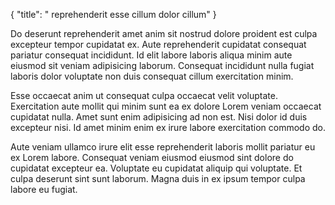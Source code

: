 {
  "title": " reprehenderit esse cillum dolor cillum"
}

Do deserunt reprehenderit amet anim sit nostrud dolore proident est culpa excepteur tempor cupidatat ex. Aute reprehenderit cupidatat consequat pariatur consequat incididunt. Id elit labore laboris aliqua minim aute eiusmod sit veniam adipisicing laborum. Consequat incididunt nulla fugiat laboris dolor voluptate non duis consequat cillum exercitation minim.

Esse occaecat anim ut consequat culpa occaecat velit voluptate. Exercitation aute mollit qui minim sunt ea ex dolore Lorem veniam occaecat cupidatat nulla. Amet sunt enim adipisicing ad non est. Nisi dolor id duis excepteur nisi. Id amet minim enim ex irure labore exercitation commodo do.

Aute veniam ullamco irure elit esse reprehenderit laboris mollit pariatur eu ex Lorem labore. Consequat veniam eiusmod eiusmod sint dolore do cupidatat excepteur ea. Voluptate eu cupidatat aliquip qui voluptate. Et culpa deserunt sint sunt laborum. Magna duis in ex ipsum tempor culpa labore eu fugiat.